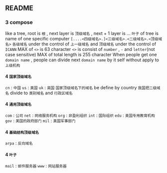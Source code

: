 ##  README
### 3  compose
like a tree, root is `根` , next layer is `顶级域名` , next + 1 layer is ...
`叶子` of tree is name of one specific computer
`[....<四级域名>.]<三级域名>.<二级域名>.<顶级域名>` 
`各级域名` under the control of `上一级域名` and `顶级域名` under the control of `ICANN` 
MAX of `<>` is 63 character
`<>` is consist of `number` , `-` and `letter`(not case sensitive)
MAX of total length is 255 character
When people get one `domain name` , people can divide next `domain name` by it self without apply to `上级机构` 

#### 4   `国家顶级域名` 
`cn` : `中国` 
`us` : `美国` 
`uk` : `英国` 
`国家顶级域名下的域名` be define by country
`我国把二级域名` divide to `类别域名` and `行政区域名` 

#### 4   `通用顶级域名` 
`com` : `公司` 
`net` : `网络服务机构` 
`org` : `非盈利组织` 
`int` : `国际组织` 
`edu` : `美国专用教育机构` 
`gov` : `美国的政府部门` 
`mil` : `美国军事部门` 

#### 4   `基础结构顶级域名` 
`arpa` : `反向域名` 

#### 4   `叶子` 
`mail` : `邮件服务器` 
`www` : `网站服务器` 

